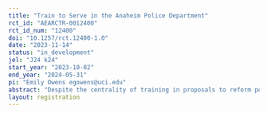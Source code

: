 ```yaml
---
title: "Train to Serve in the Anaheim Police Department"
rct_id: "AEARCTR-0012400"
rct_id_num: "12400"
doi: "10.1257/rct.12400-1.0"
date: "2023-11-14"
status: "in_development"
jel: "J24 k24"
start_year: "2023-10-02"
end_year: "2024-05-31"
pi: "Emily Owens egowens@uci.edu"
abstract: "Despite the centrality of training in proposals to reform policing, credible causal evidence on how police training impacts police behavior in the field is limited. We will evaluate a 40 hour classroom training program developed by the Anaheim Police Department (APD), which is intended to promote officer wellness and procedurally-just decision making. Officer volunteers were randomly assigned to a treated or waitlisted-control condition, with the treated group being assigned to a week long course lead by an experienced local police trainer. We evaluate this training through surveys of treated and control officers, surveys of adult Anaheim residents, as well as administrative data on police actions in the field."
layout: registration
---
```


